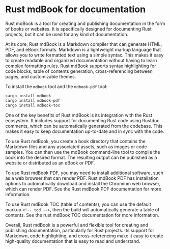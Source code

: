 # Rust mdBook for documentation

Rust mdBook is a tool for creating and publishing documentation in the form of books or websites. It is specifically designed for documenting Rust projects, but it can be used for any kind of documentation.

At its core, Rust mdBook is a Markdown compiler that can generate HTML, PDF, and eBook formats. Markdown is a lightweight markup language that allows you to write formatted text using a simple syntax. This makes it easy to create readable and organized documentation without having to learn complex formatting rules. Rust mdBook supports syntax highlighting for code blocks, table of contents generation, cross-referencing between pages, and customizable themes.

To install the `mdbook` tool and the `mdbook-pdf` tool:

```sh
cargo install mdbook
cargo install mdbook-pdf
cargo install mdbook-toc
```

One of the key benefits of Rust mdBook is its integration with the Rust ecosystem. It includes support for documenting Rust code using Rustdoc comments, which can be automatically generated from the codebase. This makes it easy to keep documentation up-to-date and in sync with the code.

To use Rust mdBook, you create a book directory that contains the Markdown files and any associated assets, such as images or code samples. You can then use the mdBook command-line tool to compile the book into the desired format. The resulting output can be published as a website or distributed as an eBook or PDF.

To use Rust mdBook PDF, you may need to install additional software, such as a web browser that can render PDF. Rust mdBook PDF has installation options to automatically download and install the Chromium web browser, which can render PDF. See the Rust mdBook PDF documentation for more information.

To use Rust mdBook TOC (table of contents), you can use the default markup `<!-- tod -->`, then the build will automatically generate a table of contents. See the rust mdBook TOC documentation for more information.

Overall, Rust mdBook is a powerful and flexible tool for creating and publishing documentation, particularly for Rust projects. Its support for Markdown, code highlighting, and cross-referencing make it easy to create high-quality documentation that is easy to read and understand.
